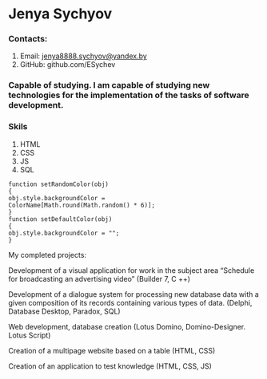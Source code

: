 # Jenya Sychyov

### Contacts:

1. Email:  jenya8888.sychyov@yandex.by
2. GitHub: github.com/ESychev

### Capable of studying. I am capable of studying new technologies for the implementation of the tasks of software development.

### Skils

1. HTML 
2. CSS
3. JS
4. SQL

```
function setRandomColor(obj)
{
obj.style.backgroundColor =
ColorName[Math.round(Math.random() * 6)];
}
function setDefaultColor(obj)
{
obj.style.backgroundColor = "";
}

```

My completed projects:

Development of a visual application for work in the subject area “Schedule for broadcasting an advertising video” (Builder 7, С ++)

Development of a dialogue system for processing new database data with a given composition of its records containing various types of data. (Delphi, Database Desktop, Paradox, SQL)

Web development, database creation (Lotus Domino, Domino-Designer. Lotus Script)

Creation of a multipage website based on a table (HTML, CSS)

Creation of an application to test knowledge (HTML, CSS, JS)

